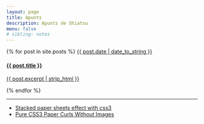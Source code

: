 ```yaml
---
layout: page
title: Apunts
description: Apunts de Shiatsu
menu: false
# sibling: notes
---
```

<div class="list-group">
  {% for post in site.posts %}
    <a href="{{ post.url }}" class="list-group-item">
      <span class="badge">
        <time>{{ post.date | date_to_string }}</time>
      </span>
      <h4 class="list-group-item-heading">{{ post.title }}</h4>
      <p class="list-group-item-text">{{ post.excerpt | strip_html }}</p>
    </a>
  {% endfor %}
</div>

---

+ [Stacked paper sheets effect with css3](http://jsfiddle.net/YZ62u/)
+ [Pure CSS3 Paper Curls Without Images](http://blogs.sitepointstatic.com/examples/tech/css3-paper-curl/index.html)
